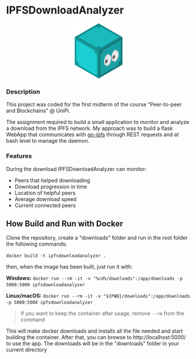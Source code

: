 # IPFSDownloadAnalyzer

<p align="center"><img src="static/ipfs_logo.png" alt="IPFS Logo" width="150"/></p>

### Description
This project was coded for the first midterm of the course "Peer-to-peer and Blockchains" @ UniPi.

The assignment required to build a small application to monitor and analyze a download from the IPFS network.
My approach was to build a flask WebApp that communicates with [go-ipfs](https://github.com/ipfs/go-ipfs "go-ipfs") through REST requests and at bash level to manage the daemon.

### Features
During the download IPFSDownloadAnalyzer can monitor:
- Peers that helped downloading
- Download progression in time
- Location of helpful peers
- Average download speed
- Current connected peers

## How Build and Run with Docker
Clone the repository, create a "downloads" folder and run in the root folder the following commands:

`docker build -t ipfsdownloadanalyzer .`

then, when the image has been built, just run it with:

**Windows:** `docker run --rm -it -v "%cd%/downloads":/app/downloads -p 5000:5000 ipfsdownloadanalyzer`

**Linux/macOS:** `docker run --rm -it -v "${PWD}/downloads":/app/downloads -p 5000:5000 ipfsdownloadanalyzer `

>If you want to keep the container after usage, remove `--rm` from the command

This will make docker downloads and installs all the file needed and start building the container. 
After that, you can browse to http://localhost:5000/ to use the app. The downloads will be in the "downloads" folder in your current directory
